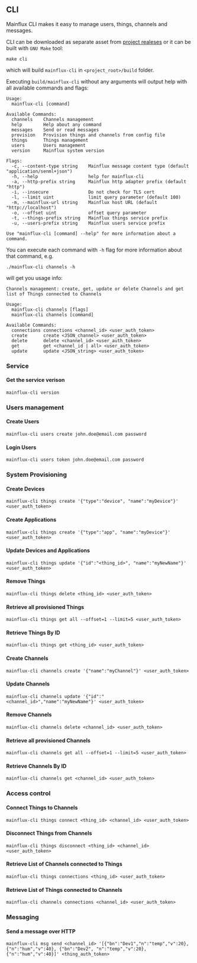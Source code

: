 ## CLI

Mainflux CLI makes it easy to manage users, things, channels and messages.

CLI can be downloaded as separate asset from [project realeses](https://github.com/mainflux/mainflux/releases) or it can be built with `GNU Make` tool:

```
make cli
```

which will build `mainflux-cli` in `<project_root>/build` folder.

Executing `build/mainflux-cli` without any arguments will output help with all available commands and flags:

```
Usage:
  mainflux-cli [command]

Available Commands:
  channels    Channels management
  help        Help about any command
  messages    Send or read messages
  provision   Provision things and channels from config file
  things      Things management
  users       Users management
  version     Mainflux system version

Flags:
  -c, --content-type string    Mainflux message content type (default "application/senml+json")
  -h, --help                   help for mainflux-cli
  -a, --http-prefix string     Mainflux http adapter prefix (default "http")
  -i, --insecure               Do not check for TLS cert
  -l, --limit uint             limit query parameter (default 100)
  -m, --mainflux-url string    Mainflux host URL (default "http://localhost")
  -o, --offset uint            offset query parameter
  -t, --things-prefix string   Mainflux things service prefix
  -u, --users-prefix string    Mainflux users service prefix

Use "mainflux-cli [command] --help" for more information about a command.
```

You can execute each command with `-h` flag for more information about that command, e.g.

```
./mainflux-cli channels -h
```

will get you usage info:

```
Channels management: create, get, update or delete Channels and get list of Things connected to Channels

Usage:
  mainflux-cli channels [flags]
  mainflux-cli channels [command]

Available Commands:
  connections connections <channel_id> <user_auth_token>
  create      create <JSON_channel> <user_auth_token>
  delete      delete <channel_id> <user_auth_token>
  get         get <channel_id | all> <user_auth_token>
  update      update <JSON_string> <user_auth_token>

```
### Service
#### Get the service verison
```
mainflux-cli version
```

### Users management
#### Create Users
```
mainflux-cli users create john.doe@email.com password
```

#### Login Users
```
mainflux-cli users token john.doe@email.com password
```

### System Provisioning
#### Create Devices
```
mainflux-cli things create '{"type":"device", "name":"myDevice"}' <user_auth_token>
```

#### Create Applications
```
mainflux-cli things create '{"type":"app", "name":"myDevice"}' <user_auth_token>
```

#### Update Devices and Applications
```
mainflux-cli things update '{"id":"<thing_id>", "name":"myNewName"}' <user_auth_token>
```

#### Remove Things
```
mainflux-cli things delete <thing_id> <user_auth_token>
```

#### Retrieve all provisioned Things
```
mainflux-cli things get all --offset=1 --limit=5 <user_auth_token>
```

#### Retrieve Things By ID
```
mainflux-cli things get <thing_id> <user_auth_token>
```

#### Create Channels
```
mainflux-cli channels create '{"name":"myChannel"}' <user_auth_token>
```

#### Update Channels
```
mainflux-cli channels update '{"id":"<channel_id>","name":"myNewName"}' <user_auth_token>

```
#### Remove Channels
```
mainflux-cli channels delete <channel_id> <user_auth_token>
```

#### Retrieve all provisioned Channels
```
mainflux-cli channels get all --offset=1 --limit=5 <user_auth_token>
```

#### Retrieve Channels By ID
```
mainflux-cli channels get <channel_id> <user_auth_token>
```

### Access control
#### Connect Things to Channels
```
mainflux-cli things connect <thing_id> <channel_id> <user_auth_token>
```

#### Disconnect Things from Channels
```
mainflux-cli things disconnect <thing_id> <channel_id> <user_auth_token>

```

#### Retrieve List of Channels connected to Things
```
mainflux-cli things connections <thing_id> <user_auth_token>
```

#### Retrieve List of Things connected to Channels
```
mainflux-cli channels connections <channel_id> <user_auth_token>
```

### Messaging
#### Send a message over HTTP
```
mainflux-cli msg send <channel_id> '[{"bn":"Dev1","n":"temp","v":20}, {"n":"hum","v":40}, {"bn":"Dev2", "n":"temp","v":20}, {"n":"hum","v":40}]' <thing_auth_token>
```
